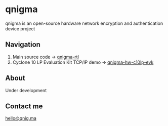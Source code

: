 # qnigma
qnigma is an open-source hardware network encryption and authentication device project
## Navigation
1. Main source code -> [qnigma-rtl](https://github.com/qnigma/qnigma-rtl.git)
2. Cyclone 10 LP Evaluation Kit TCP/IP demo -> [qnigma-hw-c10lp-evk](https://github.com/qnigma/qnigma-hw-c10lp-evk.git)
## About
Under development
## Contact me
hello@qnig.ma

